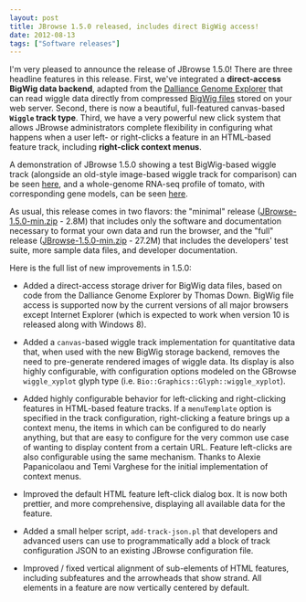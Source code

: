 ```yaml
---
layout: post
title: JBrowse 1.5.0 released, includes direct BigWig access!
date: 2012-08-13
tags: ["Software releases"]
---
```


I'm very pleased to announce the release of JBrowse 1.5.0! There are three
headline features in this release. First, we've integrated a **direct-access
BigWig data backend**, adapted from the
[Dalliance Genome Explorer](http://www.biodalliance.org/) that can read wiggle
data directly from compressed
[BigWig files](http://genome.ucsc.edu/goldenPath/help/bigWig.html) stored on
your web server. Second, there is now a beautiful, full-featured canvas-based
**`Wiggle` track type**. Third, we have a very powerful new click system that
allows JBrowse administrators complete flexibility in configuring what happens
when a user left- or right-clicks a feature in an HTML-based feature track,
including **right-click context menus**.

A demonstration of JBrowse 1.5.0 showing a test BigWig-based wiggle track
(alongside an old-style image-based wiggle track for comparison) can be seen
[here](http://jbrowse.org/code/JBrowse-1.5.0-full/index.html?loc=ctgA%3A6481..27220&tracks=DNA%2Cvolvox_microarray.bw%2Cvolvox_microarray.wig&data=sample_data%2Fjson%2Fvolvox),
and a whole-genome RNA-seq profile of tomato, with corresponding gene models,
can be seen [here](/genomes/tomato/).

As usual, this release comes in two flavors: the "minimal" release
([JBrowse-1.5.0-min.zip](http://jbrowse.org/wordpress/wp-content/plugins/download-monitor/download.php?id=12) -
2.8M) that includes only the software and documentation necessary to format your
own data and run the browser, and the "full" release
([JBrowse-1.5.0-min.zip](http://jbrowse.org/wordpress/wp-content/plugins/download-monitor/download.php?id=11) -
27.2M) that includes the developers' test suite, more sample data files, and
developer documentation.

Here is the full list of new improvements in 1.5.0:

- Added a direct-access storage driver for BigWig data files, based on code from
  the Dalliance Genome Explorer by Thomas Down. BigWig file access is supported
  now by the current versions of all major browsers except Internet Explorer
  (which is expected to work when version 10 is released along with Windows 8).

- Added a `canvas`-based wiggle track implementation for quantitative data that,
  when used with the new BigWig storage backend, removes the need to
  pre-generate rendered images of wiggle data. Its display is also highly
  configurable, with configuration options modeled on the GBrowse
  `wiggle_xyplot` glyph type (i.e. `Bio::Graphics::Glyph::wiggle_xyplot`).

- Added highly configurable behavior for left-clicking and right-clicking
  features in HTML-based feature tracks. If a `menuTemplate` option is specified
  in the track configuration, right-clicking a feature brings up a context menu,
  the items in which can be configured to do nearly anything, but that are easy
  to configure for the very common use case of wanting to display content from a
  certain URL. Feature left-clicks are also configurable using the same
  mechanism. Thanks to Alexie Papanicolaou and Temi Varghese for the initial
  implementation of context menus.

- Improved the default HTML feature left-click dialog box. It is now both
  prettier, and more comprehensive, displaying all available data for the
  feature.

- Added a small helper script, `add-track-json.pl` that developers and advanced
  users can use to programmatically add a block of track configuration JSON to
  an existing JBrowse configuration file.

- Improved / fixed vertical alignment of sub-elements of HTML features,
  including subfeatures and the arrowheads that show strand. All elements in a
  feature are now vertically centered by default.
